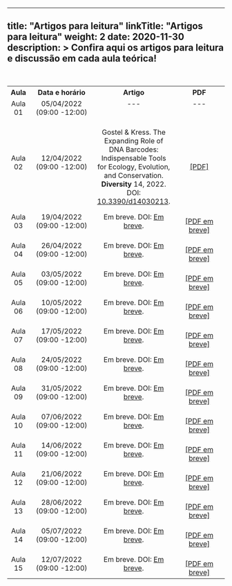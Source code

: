 
---
title: "Artigos para leitura"
linkTitle: "Artigos para leitura"
weight: 2
date: 2020-11-30
description: >
  Confira aqui os artigos para leitura e discussão em cada aula teórica!
---

<br>
<div align="center">
<table class="center" style="text-align:center; vertical-align:middle;">
  <tr>
    <th style="vertical-align:middle;"><strong>Aula</strong></th>
    <th style="vertical-align:middle;" width="210"><strong>Data e horário</strong></th>
	<th style="vertical-align:middle;"><strong>Artigo</strong></th>
	<th style="vertical-align:middle;" width="210"><strong>PDF</strong></th>
  <tr>
  <td style="vertical-align:middle;">Aula 01</td>
  <td style="vertical-align:middle;">05/04/2022 <br>(09:00 -12:00)</td>
  <td style="vertical-align:middle;">---
<br><br></td>
  <td style="vertical-align:middle;">--- <br><br></td>
  <tr>
  <td style="vertical-align:middle;">Aula 02</td>
  <td style="vertical-align:middle;">12/04/2022 <br>(09:00 -12:00)</td>
  <td style="vertical-align:middle;"><br>Gostel & Kress. The Expanding Role of DNA Barcodes: Indispensable Tools for Ecology, Evolution, and Conservation. <b>Diversity</b> 14, 2022. DOI: <a href="https://doi.org/10.3390/d14030213">10.3390/d14030213</a>.<br></td>
  <td style="vertical-align:middle;"><a href="https://www.mdpi.com/1424-2818/14/3/213/pdf"><br>[PDF]
<br></a></td>
  <tr>
  <td style="vertical-align:middle;">Aula 03</td>
  <td style="vertical-align:middle;">19/04/2022 <br>(09:00 -12:00)</td>
  <td style="vertical-align:middle;">Em breve. DOI: <a href="https://doi.org/">Em breve</a>.</td>
  <td style="vertical-align:middle;"><a href=""><br>[PDF em breve]
<br></a></td>
  <tr>
  <td style="vertical-align:middle;">Aula 04</td>
  <td style="vertical-align:middle;">26/04/2022 <br>(09:00 -12:00)</td>
  <td style="vertical-align:middle;">Em breve. DOI: <a href="https://doi.org/">Em breve</a>.</td>
  <td style="vertical-align:middle;"><a href=""><br>[PDF em breve]
<br></a></td>
  <tr>
  <td style="vertical-align:middle;">Aula 05</td>
  <td style="vertical-align:middle;">03/05/2022 <br>(09:00 -12:00)</td>
  <td style="vertical-align:middle;">Em breve. DOI: <a href="https://doi.org/">Em breve</a>.</td>
  <td style="vertical-align:middle;"><a href=""><br>[PDF em breve]
<br></a></td>
  <tr>
  <td style="vertical-align:middle;">Aula 06</td>
  <td style="vertical-align:middle;">10/05/2022 <br>(09:00 -12:00)</td>
  <td style="vertical-align:middle;">Em breve. DOI: <a href="https://doi.org/">Em breve</a>.</td>
  <td style="vertical-align:middle;"><a href=""><br>[PDF em breve]
<br></a></td>
  <tr>
  <td style="vertical-align:middle;">Aula 07</td>
  <td style="vertical-align:middle;">17/05/2022 <br>(09:00 -12:00)</td>
  <td style="vertical-align:middle;">Em breve. DOI: <a href="https://doi.org/">Em breve</a>.</td>
  <td style="vertical-align:middle;"><a href=""><br>[PDF em breve]
<br></a></td>
  <tr>
  <td style="vertical-align:middle;">Aula 08</td>
  <td style="vertical-align:middle;">24/05/2022 <br>(09:00 -12:00)</td>
  <td style="vertical-align:middle;">Em breve. DOI: <a href="https://doi.org/">Em breve</a>.</td>
  <td style="vertical-align:middle;"><a href=""><br>[PDF em breve]
<br></a></td>
  <tr>
  <td style="vertical-align:middle;">Aula 09</td>
  <td style="vertical-align:middle;">31/05/2022 <br>(09:00 -12:00)</td>
  <td style="vertical-align:middle;">Em breve. DOI: <a href="https://doi.org/">Em breve</a>.</td>
  <td style="vertical-align:middle;"><a href=""><br>[PDF em breve]
<br></a></td>
  <tr>
  <td style="vertical-align:middle;">Aula 10</td>
  <td style="vertical-align:middle;">07/06/2022 <br>(09:00 -12:00)</td>
  <td style="vertical-align:middle;">Em breve. DOI: <a href="https://doi.org/">Em breve</a>.</td>
  <td style="vertical-align:middle;"><a href=""><br>[PDF em breve]
<br></a></td>
  <tr>
  <td style="vertical-align:middle;">Aula 11</td>
  <td style="vertical-align:middle;">14/06/2022 <br>(09:00 -12:00)</td>
  <td style="vertical-align:middle;">Em breve. DOI: <a href="https://doi.org/">Em breve</a>.</td>
  <td style="vertical-align:middle;"><a href=""><br>[PDF em breve]
<br></a></td>
  <tr>
  <td style="vertical-align:middle;">Aula 12</td>
  <td style="vertical-align:middle;">21/06/2022 <br>(09:00 -12:00)</td>
  <td style="vertical-align:middle;">Em breve. DOI: <a href="https://doi.org/">Em breve</a>.</td>
  <td style="vertical-align:middle;"><a href=""><br>[PDF em breve]
<br></a></td>
  <tr>
  <td style="vertical-align:middle;">Aula 13</td>
  <td style="vertical-align:middle;">28/06/2022 <br>(09:00 -12:00)</td>
  <td style="vertical-align:middle;">Em breve. DOI: <a href="https://doi.org/">Em breve</a>.</td>
  <td style="vertical-align:middle;"><a href=""><br>[PDF em breve]
<br></a></td>
  <tr>
  <td style="vertical-align:middle;">Aula 14</td>
  <td style="vertical-align:middle;">05/07/2022 <br>(09:00 -12:00)</td>
  <td style="vertical-align:middle;">Em breve. DOI: <a href="https://doi.org/">Em breve</a>.</td>
  <td style="vertical-align:middle;"><a href=""><br>[PDF em breve]
<br></a></td>
  <tr>
  <td style="vertical-align:middle;">Aula 15</td>
  <td style="vertical-align:middle;">12/07/2022 <br>(09:00 -12:00)</td>
  <td style="vertical-align:middle;">Em breve. DOI: <a href="https://doi.org/">Em breve</a>.</td>
  <td style="vertical-align:middle;"><a href=""><br>[PDF em breve]
<br></a></td>
  </table>
  </div>

	
